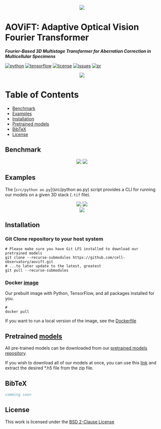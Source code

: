 <div align="center">
  <img class="center" src="https://www.dropbox.com/scl/fi/xonddbzyjptsh1c3me0y5/fish.gif?rlkey=7owu8ez9iuk1dyabbkj4idhrz&raw=1" />
</div>

AOViFT: Adaptive Optical Vision Fourier Transformer 
====================================================
***Fourier-Based 3D Multistage Transformer for Aberration Correction in Multicellular Specimens***

[![python](https://img.shields.io/badge/python-3.10+-3776AB.svg?style=flat&logo=python&logoColor=3776AB)](https://www.python.org/)
[![tensorflow](https://img.shields.io/badge/tensorFlow-2.14+-FF6F00.svg?style=flat&logo=tensorflow)](https://www.tensorflow.org/)
[![license](https://img.shields.io/github/license/cell-observatory/aovift.svg?style=flat&logo=git&logoColor=white)](https://opensource.org/license/bsd-2-clause/)
[![issues](https://img.shields.io/github/issues/cell-observatory/aovift.svg?style=flat&logo=github)](https://github.com/cell-observatory/aovift/issues)
[![pr](https://img.shields.io/github/issues-pr/cell-observatory/aovift.svg?style=flat&logo=github)](https://github.com/cell-observatory/aovift/pulls)

<div align="center">
  <img class="center" src="https://www.dropbox.com/scl/fi/zc2b1qqd7wte2rxzw3qtg/model.png?rlkey=n7gtkbs6rq8jjk3mr9gwxc5zz&raw=1" />
</div>

# Table of Contents

* [Benchmark](#benchmark)
* [Examples](#examples)
* [Installation](#installation)
* [Pretrained models](#pretrained-models)
* [BibTeX](#bibtex)
* [License](#license)


## Benchmark
<div align="center">
  <img src="https://www.dropbox.com/scl/fi/vq099qein6juyekng8w5n/eval.png?rlkey=8hy7flhb78n1evv5w38xkdh1r&raw=1" />
  <img class="center" src="https://www.dropbox.com/scl/fi/5psg2uunus1xesa8doz28/benchmark.png?rlkey=iq2gbmnpn6idm1pc2k5fmmq6x&raw=1" />
</div>



## Examples
The [`src/python ao.py`](src/python ao.py) script provides a CLI
for running our models on a given 3D stack (`.tif` file).


<div align="center">
  <img src="https://www.dropbox.com/scl/fi/e1f0kpnoofa10moi85zvv/ap2.gif?rlkey=3pvphchl69dxgk5k72njt8brc&raw=1" />
  <img src="https://www.dropbox.com/scl/fi/d8izku9dds87b18ctftfv/mitochondria.gif?rlkey=x13cc4lolp3bcycuhzjqovlrv&raw=1" />
</div>


<div align="center">
  <img src="https://www.dropbox.com/scl/fi/dj4mgimnzljxih73q07zh/fishmap.png?rlkey=ijzjsttea5xa7a9m4ptypvy8c&raw=1" />
</div>


## Installation

### Git Clone repository to your host system
```shell
# Please make sure you have Git LFS installed to download our pretrained models
git clone --recurse-submodules https://github.com/cell-observatory/aovift.git
# ...to later update to the latest, greatest
git pull --recurse-submodules
```

### Docker [image]()
Our prebuilt image with Python, TensorFlow, and all packages installed for you.
```shell
# 
docker pull 
```
If you want to run a local version of the image, see the [Dockerfile](https://github.com/cell-observatory/aovift/blob/main/Dockerfile)

## Pretrained [models](https://www.dropbox.com/scl/fo/yqr5nnmyfjoz53e4cav4d/AE4EDwrkOIytICIy7yDK6J4?rlkey=hm3em3yow48p390n8jvrt0jly&st=whj5il8d&dl=0)

All pre-trained models can be downloaded from our [pretrained models repository](https://www.dropbox.com/scl/fo/yqr5nnmyfjoz53e4cav4d/AE4EDwrkOIytICIy7yDK6J4?rlkey=hm3em3yow48p390n8jvrt0jly&st=whj5il8d&dl=0).

If you wish to download all of our models at once, 
you can use this [link](https://www.dropbox.com/scl/fo/yqr5nnmyfjoz53e4cav4d/AE4EDwrkOIytICIy7yDK6J4?rlkey=hm3em3yow48p390n8jvrt0jly&st=whj5il8d&raw=1) and extract the desired *.h5 file from the zip file.

## BibTeX

```bibtex
comming soon
```

## License 

This work is licensed under the [BSD 2-Clause License](https://github.com/cell-observatory/aovift/blob/main/LICENSE)